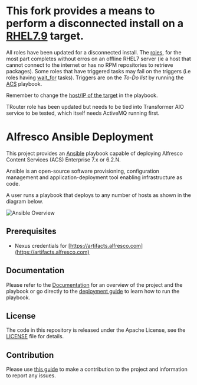 # This fork provides a means to perform a disconnected install on a [RHEL7.9](https://access.redhat.com/documentation/en-us/red_hat_enterprise_linux/7/html/7.9_release_notes/index) target.
All roles have  been updated for a disconnected install. The [roles](roles), for the most part completes without erros on an offline RHEL7 server (ie a host that cannot connect to the internet or has no RPM repositories to retrieve packages). 
Some roles that have triggered tasks may fail on the triggers (i.e roles having [wait_for](roles/trouter/tasks/main.yml#L106) tasks). Triggers are on the *To-Do list* by running the [ACS](playbook/acs.yml) playbook.

Remember to change the [host/IP of the target](https://github.com/alf-wchong/alfresco-ansible-deployment/blob/a98e00be3e9a6c44b429f6f0280aeb6fec7d117e/playbooks/ats.yml#L11) in the playbook.

TRouter role has been updated but needs to be tied into Transformer AIO service to be tested, which itself needs ActiveMQ running first.


# Alfresco Ansible Deployment

This project provides an [Ansible](https://www.ansible.com) playbook capable of deploying Alfresco Content Services (ACS) Enterprise 7.x or 6.2.N.

Ansible is an open-source software provisioning, configuration management and application-deployment tool enabling infrastructure as code.

A user runs a playbook that deploys to any number of hosts as shown in the diagram below.

![Ansible Overview](./docs/resources/ansible-overview.png)

## Prerequisites

* Nexus credentials for [https://artifacts.alfresco.com](https://artifacts.alfresco.com)

## Documentation

Please refer to the [Documentation](./docs/README.md) for an overview of the project and the playbook or go directly to the [deployment guide](./docs/deployment-guide.md) to learn how to run the playbook.

## License

The code in this repository is released under the Apache License, see the [LICENSE](./LICENSE) file for details.

## Contribution

Please use [this guide](CONTRIBUTING.md) to make a contribution to the project and information to report any issues.
